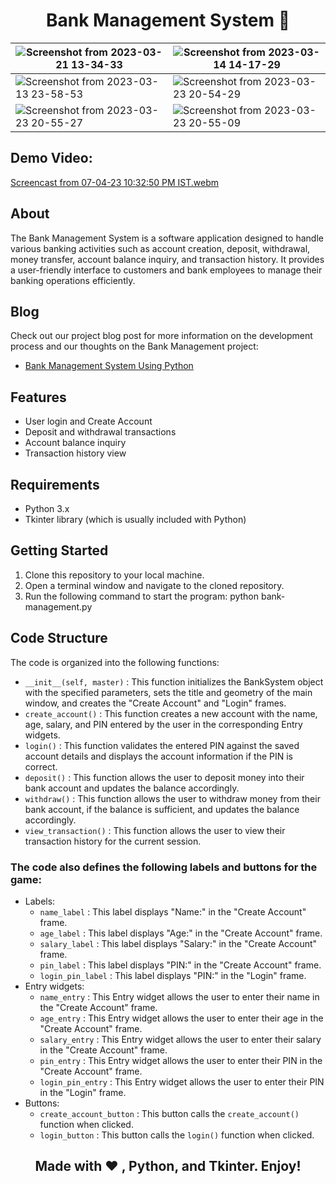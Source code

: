 <h1 align="center"> Bank Management System 🏦 </h1>


| ![Screenshot from 2023-03-21 13-34-33](https://user-images.githubusercontent.com/77020164/227250461-fdabfefc-1ab7-4b0e-97bb-e798fd3bfd64.png) | ![Screenshot from 2023-03-14 14-17-29](https://user-images.githubusercontent.com/77020164/225007866-fae033ba-1696-4d02-9015-8d700f87faa0.png) 
|-|-|
| ![Screenshot from 2023-03-13 23-58-53](https://user-images.githubusercontent.com/77020164/225008278-2c693b5d-3236-476c-903a-15a244e18a32.png) | ![Screenshot from 2023-03-23 20-54-29](https://user-images.githubusercontent.com/77020164/227252416-e2525b05-44db-40d1-975d-efc2de0ae2af.png)|
| ![Screenshot from 2023-03-23 20-55-27](https://user-images.githubusercontent.com/77020164/227252530-caa81399-610f-4034-8ff6-e70911d055bc.png) | ![Screenshot from 2023-03-23 20-55-09](https://user-images.githubusercontent.com/77020164/227252707-215ccd74-30d2-4641-967a-4e5c6a3633d6.png)



## Demo Video:

[Screencast from 07-04-23 10:32:50 PM IST.webm](https://user-images.githubusercontent.com/77020164/230648449-6332a8a2-22ce-4525-874a-85d6bce9bf79.webm)


## About
The Bank Management System is a software application designed to handle various banking activities such as account creation, deposit, withdrawal, money transfer, account balance inquiry, and transaction history. It provides a user-friendly interface to customers and bank employees to manage their banking operations efficiently.

## Blog

Check out our project blog post for more information on the development process and our thoughts on the Bank Management project:

* [Bank Management System Using Python](https://www.codingninjas.com/codestudio/library/bank-management-system-project-in-python?utm_source=github&utm_medium=organic&utm_campaign=blog-bank-management-system-project-in-python)


## Features
* User login and Create Account
* Deposit and withdrawal transactions
* Account balance inquiry
* Transaction history view


## Requirements
* Python 3.x
* Tkinter library (which is usually included with Python)


## Getting Started
1. Clone this repository to your local machine.
2. Open a terminal window and navigate to the cloned repository.
3. Run the following command to start the program: python bank-management.py

## Code Structure

The code is organized into the following functions:

- `__init__(self, master)` : This function initializes the BankSystem object with the specified parameters, sets the title and geometry of the main window, and creates the "Create Account" and "Login" frames.
- `create_account()` : This function creates a new account with the name, age, salary, and PIN entered by the user in the corresponding Entry widgets.
- `login()` : This function validates the entered PIN against the saved account details and displays the account information if the PIN is correct.
- `deposit()` : This function allows the user to deposit money into their bank account and updates the balance accordingly.
- `withdraw()` : This function allows the user to withdraw money from their bank account, if the balance is sufficient, and updates the balance accordingly.
- `view_transaction()` : This function allows the user to view their transaction history for the current session.

### The code also defines the following labels and buttons for the game:

- Labels:
    - `name_label` : This label displays "Name:" in the "Create Account" frame.
    - `age_label` : This label displays "Age:" in the "Create Account" frame.
    - `salary_label` : This label displays "Salary:" in the "Create Account" frame.
    - `pin_label` : This label displays "PIN:" in the "Create Account" frame.
    - `login_pin_label` : This label displays "PIN:" in the "Login" frame.
- Entry widgets:
    - `name_entry` : This Entry widget allows the user to enter their name in the "Create Account" frame.
    - `age_entry` : This Entry widget allows the user to enter their age in the "Create Account" frame.
    - `salary_entry` : This Entry widget allows the user to enter their salary in the "Create Account" frame.
    - `pin_entry` : This Entry widget allows the user to enter their PIN in the "Create Account" frame.
    - `login_pin_entry` : This Entry widget allows the user to enter their PIN in the "Login" frame.
- Buttons:
    - `create_account_button` : This button calls the `create_account()` function when clicked.
    - `login_button` : This button calls the `login()` function when clicked.



<div align="center">
  
## Made with ❤️ , Python, and Tkinter. Enjoy!
  
</div>
